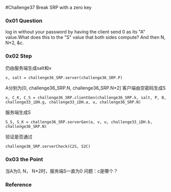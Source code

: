 #Challenge37
	Break SRP with a zero key
### 0x01 Question
log in without your password by having the client send 0 as its "A" value.What does this to the "S" value that both sides compute?
And then N, N*2, &c.
### 0x02 Step
仍由服务端生成salt和v
```
v, salt = challenge36_SRP.server(challenge36_SRP.P)
```
A分别为[0, challenge36_SRP.N, challenge36_SRP.N*2]
客户端由空密码生成S
```
x, C_K, C_S = challenge36_SRP.clientGen(challenge36_SRP.k, salt, P, B, challenge33_iDH.g, challenge33_iDH.a, u, challenge36_SRP.N)

```
服务端生成S
```
S_S, S_K = challenge36_SRP.serverGen(a, v, u, challenge33_iDH.b, challenge36_SRP.N)

```
验证是否通过
```
challenge36_SRP.serverCheck(C2S, S2C)
```
### 0x03 the Point
当A为0, N， N*2时，服务端S一直为0
问题：c是哪个？
### Reference
